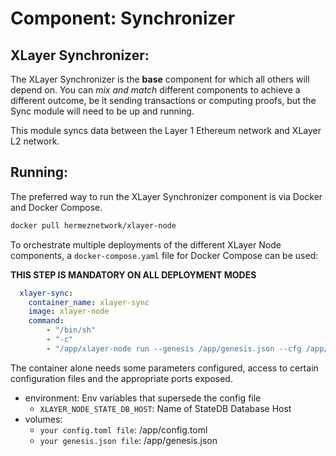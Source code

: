 # Component: Synchronizer

## XLayer Synchronizer:

The XLayer Synchronizer is the **base** component for which all others will depend on. You can *mix and match* different components to achieve a different outcome, be it sending transactions or computing proofs, but the Sync module will need to be up and running.

This module syncs data between the Layer 1 Ethereum network and XLayer L2 network.

## Running:

The preferred way to run the XLayer Synchronizer component is via Docker and Docker Compose.

```bash
docker pull hermeznetwork/xlayer-node
```

To orchestrate multiple deployments of the different XLayer Node components, a `docker-compose.yaml` file for Docker Compose can be used:

**THIS STEP IS MANDATORY ON ALL DEPLOYMENT MODES**

```yaml
  xlayer-sync:
    container_name: xlayer-sync
    image: xlayer-node
    command:
        - "/bin/sh"
        - "-c"
        - "/app/xlayer-node run --genesis /app/genesis.json --cfg /app/config.toml --components synchronizer"
```

The container alone needs some parameters configured, access to certain configuration files and the appropriate ports exposed.

- environment: Env variables that supersede the config file
    - `XLAYER_NODE_STATE_DB_HOST`: Name of StateDB Database Host
- volumes:
    - `your config.toml file`: /app/config.toml
    - `your genesis.json file`: /app/genesis.json
